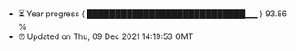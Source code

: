 - ⏳ Year progress { ████████████████████████████▁▁ } 93.86 %
- ⏰ Updated on Thu, 09 Dec 2021 14:19:53 GMT

